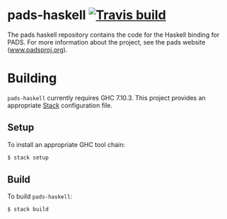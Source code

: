 # pads-haskell [![Travis build](https://img.shields.io/travis/rcook/pads-haskell/p-rcook-travis-ci.svg?label=Linux%20build)](https://travis-ci.org/rcook/pads-haskell)

The pads haskell repository contains the code for the Haskell binding for PADS.  For more information about the project, see the 
pads website (www.padsproj.org). 

# Building

`pads-haskell` currently requires GHC 7.10.3. This project provides an
appropriate [Stack][1] configuration file.

## Setup

To install an appropriate GHC tool chain:

```bash
$ stack setup
```

## Build

To build `pads-haskell`:

```bash
$ stack build
```

[1]: https://www.stackage.org/

